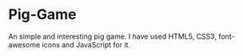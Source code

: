 # Pig-Game
An simple and interesting pig game. I have used HTML5, CSS3, font-awesome icons and JavaScript for it.
